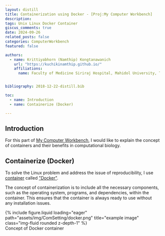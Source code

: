 ```yaml
---
layout: distill
title: Containerization using Docker - [Proj:My Computer Workbench]
description: 
tags: Unix Linux Docker Container
giscus_comments: true
date: 2024-09-26
related_posts: false
categories: ComputerWorkbench
featured: false

authors:
  - name: Krittiyabhorn (Namthip) Kongtanawanich
    url: "https://kuchikinamthip.github.io/"
    affiliations:
      name: Faculty of Medicine Siriraj Hospital, Mahidol University, Thailand


bibliography: 2018-12-22-distill.bib

toc:
  - name: Introduction
  - name: Containerize (Docker)

---
```


## Introduction
For this part of [My Computer Workbench](https://kuchikinamthip.github.io/projects/ComBio), I would like to explain the concept of containers and their benefits in computational biology. 

## Containerize (Docker)
To solve the Linux problem and address the issue of reproducibility, I use [container](https://www.docker.com/resources/what-container/) called ["Docker"](https://www.docker.com/).

The concept of containerization is to include all the necessary components, such as the operating system, programs, and dependencies, within the container. This ensures that the container is always ready to use without any installation issues. 
<div class="row">
    <div class="col-sm mt-3 mt-md-0">
        {% include figure.liquid loading="eager" path="assets/img/ComSetting/docker.png" title="example image" class="img-fluid rounded z-depth-1" %}
    </div>
</div>
<div class="caption">
    Concept of Docker container
</div>